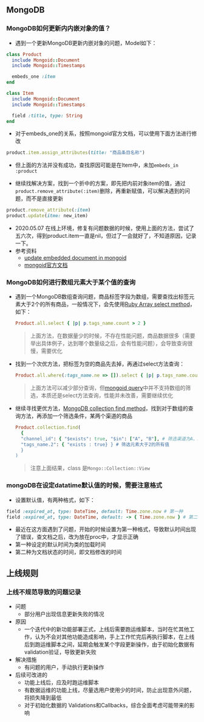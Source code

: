 ## MongoDB
### MongoDB如何更新内内嵌对象的值？

- 遇到一个更新MongoDB更新内嵌对象的问题，Model如下：

```ruby
class Product
  include Mongoid::Document
  include Mongoid::Timestamps

  embeds_one :item
end

class Item
  include Mongoid::Document
  include Mongoid::Timestamps

  field :title, type: String
end
```

- 对于embeds_one的关系，按照mongoid官方文档，可以使用下面方法进行修改
```ruby
product.item.assign_attributes(title: "商品条目名称")
```

- 但上面的方法并没有成功，查找原因可能是在Item中，未加`embeds_in :product`

- 继续找解决方案，找到一个折中的方案，即先把内前对象item的值，通过`product.remove_attribute(:item)`删除，再重新赋值，可以解决遇到的问题，而不是直接更新

```ruby
product.remove_attribute(:item)
product.update(itme: new_item)
```
- 2020.05.07 在线上环境，修复有问题数据的时候，使用上面的方法，尝试了五六次，得到product.item一直是nil，但过了一会就好了，不知道原因，记录一下。
- 参考资料
  - [update embedded document in mongoid](https://stackoverflow.com/questions/42331389/update-embedded-document-in-mongoid)
  - [mongoid官方文档](https://docs.mongodb.com/mongoid/current/tutorials/mongoid-documents/)


### MongoDB如何进行数组元素大于某个值的查询

- 遇到一个MongoDB数组查询问题，商品标签字段为数组，需要查找出标签元素大于2个的所有商品，一般情况下，会先使用[Ruby Array select method](https://apidock.com/ruby/Array/select)，如下：

  ```ruby
  Product.all.select { |p| p.tags_name.count > 2 }
  ```
  > 上面方法，在数据量少的时候，不存在性能问题，商品数据很多（需要举出具体例子，达到哪个数量级之后，会有性能问题），会导致查询很慢，需要优化

- 找到一个次优方法，把标签为空的商品先去掉，再通过select方法查询：

  ```ruby
  Product.all.where(:tags_name.ne => []).select { |p| p.tags_name.count > 2 }
  ```
  > 上面方法可以减少部分查询，但[mongoid query](https://mongoid.github.io/old/en/mongoid/docs/querying.html#queries)中并不支持数组的筛选，本质还是select方法查询，性能并未改善，需要继续优化

- 继续寻找更优方法，[MongoDB collection find method](https://docs.mongodb.com/manual/reference/method/db.collection.find/)，找到对于数组的查询方法，再添加一个筛选条件，某两个渠道的商品
  ```ruby
  Product.collection.find(
    {
    "channel_id": { "$exists": true, "$in": ["A", "B"], # 筛选渠道为A、B的所有值
    "tags_name.2": { "exists : true} } # 筛选元素大于2的所有值
    }
  )
  ```
  > 注意上面结果，class 是`Mongo::Collection::View`

### mongoDB在设定datatime默认值的时候，需要注意格式
- 设置默认值，有两种格式，如下：
```ruby
field :expired_at, type: DateTime, default: Time.zone.now # 第一种
field :expired_at, type: DateTime, default: -> { Time.zone.now } # 第二种
```
- 最近在这方面遇到了问题，开始的时候设置为第一种格式，导致默认时间出现了错误，查文档之后，改为放在proc中，才显示正确
- 第一种设定的默认时间为类的加载时间
- 第二种为文档状态的时间，即文档修改的时间

## 上线规则
### 上线不规范导致的问题记录

- 问题
  - 部分用户出现信息更新失败的情况
- 原因
  - 一个迭代中的新功能部署正式，上线后需要跑运维脚本，当时在忙其他工作，认为不会对其他功能造成影响，手上工作忙完后再执行脚本，在上线后到跑运维脚本之间，延期会触发某个字段更新操作，由于初始化数据有validation验证，导致更新失败
- 解决措施
  - 有问题的用户，手动执行更新操作
- 后续可改进的
  - 功能上线后，应及时跑运维脚本
  - 有数据运维的功能上线，尽量选用户使用少的时间，防止出现意外问题，将损失降到最低
  - 对于初始化数据的 Validations和Callbacks，综合全面考虑可能带来的影响